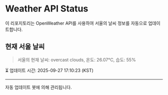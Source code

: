 
# Weather API Status

이 리포지토리는 OpenWeather API를 사용하여 서울의 날씨 정보를 자동으로 업데이트합니다.

## 현재 서울 날씨
> 서울의 현재 날씨: overcast clouds, 온도: 26.07°C, 습도: 55%

⏳ 업데이트 시간: 2025-09-27 17:10:23 (KST)

---
자동 업데이트 봇에 의해 관리됩니다.
